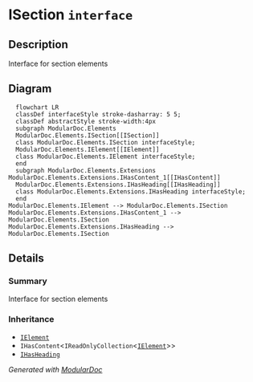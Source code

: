 # ISection `interface`

## Description
Interface for section elements

## Diagram
```mermaid
  flowchart LR
  classDef interfaceStyle stroke-dasharray: 5 5;
  classDef abstractStyle stroke-width:4px
  subgraph ModularDoc.Elements
  ModularDoc.Elements.ISection[[ISection]]
  class ModularDoc.Elements.ISection interfaceStyle;
  ModularDoc.Elements.IElement[[IElement]]
  class ModularDoc.Elements.IElement interfaceStyle;
  end
  subgraph ModularDoc.Elements.Extensions
ModularDoc.Elements.Extensions.IHasContent_1[[IHasContent]]
  ModularDoc.Elements.Extensions.IHasHeading[[IHasHeading]]
  class ModularDoc.Elements.Extensions.IHasHeading interfaceStyle;
  end
ModularDoc.Elements.IElement --> ModularDoc.Elements.ISection
ModularDoc.Elements.Extensions.IHasContent_1 --> ModularDoc.Elements.ISection
ModularDoc.Elements.Extensions.IHasHeading --> ModularDoc.Elements.ISection
```

## Details
### Summary
Interface for section elements

### Inheritance
 - [
`IElement`
](./IElement.md)
 - `IHasContent`&lt;`IReadOnlyCollection`&lt;[`IElement`](./IElement.md)&gt;&gt;
 - [
`IHasHeading`
](extensions/IHasHeading.md)

*Generated with* [*ModularDoc*](https://github.com/hailstorm75/ModularDoc)
